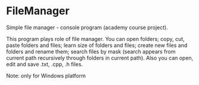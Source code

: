 # FileManager
Simple file manager - console program (academy course project).

This program plays role of file manager. You can open folders; copy, cut, paste folders and files; learn size of folders and files; create new files and folders and rename them; search files by mask (search appears from current path recursively through folders in current path). Also you can open, edit and save .txt, .cpp, .h files.

Note: only for Windows platform
